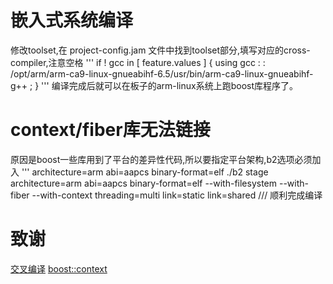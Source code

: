 # 嵌入式系统编译
修改toolset,在 project-config.jam 文件中找到toolset部分,填写对应的cross-compiler,注意空格
'''
if ! gcc in [ feature.values <toolset> ]
{
    using gcc : : /opt/arm/arm-ca9-linux-gnueabihf-6.5/usr/bin/arm-ca9-linux-gnueabihf-g++ ;
}
'''
编译完成后就可以在板子的arm-linux系统上跑boost库程序了。

# context/fiber库无法链接
原因是boost一些库用到了平台的差异性代码,所以要指定平台架构,b2选项必须加入
'''
architecture=arm
abi=aapcs
binary-format=elf
./b2 stage architecture=arm abi=aapcs binary-format=elf --with-filesystem --with-fiber --with-context threading=multi link=static link=shared
///
顺利完成编译

# 致谢
[交叉编译](https://www.cnblogs.com/findumars/p/7461244.html)
[boost::context](https://github.com/moritz-wundke/Boost-for-Android/issues/116)
